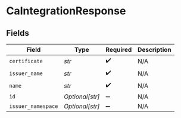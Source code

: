 # CaIntegrationResponse


## Fields

| Field              | Type               | Required           | Description        |
| ------------------ | ------------------ | ------------------ | ------------------ |
| `certificate`      | *str*              | :heavy_check_mark: | N/A                |
| `issuer_name`      | *str*              | :heavy_check_mark: | N/A                |
| `name`             | *str*              | :heavy_check_mark: | N/A                |
| `id`               | *Optional[str]*    | :heavy_minus_sign: | N/A                |
| `issuer_namespace` | *Optional[str]*    | :heavy_minus_sign: | N/A                |